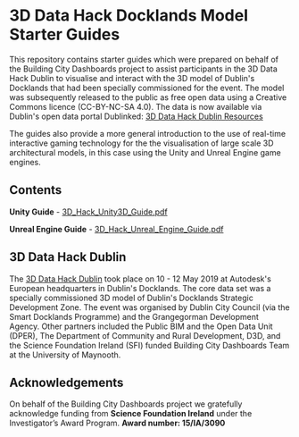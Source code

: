 # 3D Data Hack Docklands Model Starter Guides

This repository contains starter guides which were prepared on behalf of the Building City Dashboards project to assist participants in the 3D Data Hack Dublin to visualise and interact with the 3D model of Dublin's Docklands that had been specially commissioned for the event. The model was subsequently released to the public as free open data using a Creative Commons licence (CC-BY-NC-SA 4.0). The data is now available via Dublin's open data portal Dublinked: [3D Data Hack Dublin Resources](https://data.smartdublin.ie/dataset/3d-data-hack-dublin-resources)

The guides also provide a more general introduction to the use of real-time interactive gaming technology for the the visualisation of large scale 3D architectural models, in this case using the Unity and Unreal Engine game engines.

## Contents

**Unity Guide** - [3D_Hack_Unity3D_Guide.pdf](https://github.com/virtualarchitectures/3D_Data_Hack_Docklands_Model_Starter_Guides/blob/master/3D_Hack_Unity3D_Guide.pdf)

**Unreal Engine Guide** - [3D_Hack_Unreal_Engine_Guide.pdf](https://github.com/virtualarchitectures/3D_Data_Hack_Docklands_Model_Starter_Guides/blob/master/3D_Hack_Unreal_Engine_Guide.pdf)

## 3D Data Hack Dublin

The [3D Data Hack Dublin](https://3ddatahack.ie/) took place on 10 - 12 May 2019 at Autodesk's European headquarters in Dublin's Docklands. The core data set was a specially commissioned 3D model of Dublin's Docklands Strategic Development Zone. The event was organised by Dublin City Council (via the Smart Docklands Programme) and the Grangegorman Development Agency. Other partners included the Public BIM and the Open Data Unit (DPER), The Department of Community and Rural Development, D3D, and the Science Foundation Ireland (SFI) funded Building City Dashboards Team at the University of Maynooth.

## Acknowledgements
On behalf of the Building City Dashboards project we gratefully acknowledge funding from **Science Foundation Ireland** under the Investigator’s Award Program. **Award number: 15/IA/3090**
